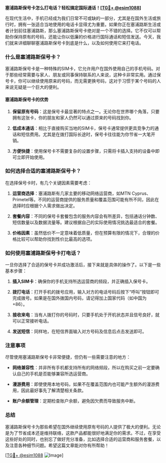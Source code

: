 **塞浦路斯保号卡怎么打电话？轻松搞定国际通话！[[TG💪+ @esim1088](https://t.me/s/esim1088)]**

在现代生活中，手机已经成为我们日常不可或缺的一部分，尤其是在国外生活或旅行时，拥有一张适合当地使用的电话卡显得尤为重要。如果你正在塞浦路斯生活或者计划前往塞浦路斯，那么塞浦路斯保号卡绝对是一个不错的选择。它不仅可以帮助你保持原有的号码，还能让你以低廉的价格进行国际通话和短信发送。今天，我们就来详细聊聊塞浦路斯保号卡到底是什么，以及如何使用它来打电话。

### 什么是塞浦路斯保号卡？

塞浦路斯保号卡是一种特殊的SIM卡，它允许用户在国外使用自己的手机号码。对于那些经常需要与家人、朋友或同事保持联系的人来说，这种卡非常实用。通过保号卡，你可以继续使用原来的号码，而无需更换号码，这对于习惯于某个号码的人来说无疑是一个巨大的便利。

#### 塞浦路斯保号卡的优势

1. **保留原有号码**：这是保号卡最显著的特点之一。无论你在世界哪个角落，只要拥有这张卡，你的朋友和家人仍然可以通过原来的号码找到你。
   
2. **低成本通话**：相比于直接购买当地的SIM卡，保号卡通常提供更具竞争力的通话和短信费用。尤其是在拨打国际长途时，保号卡往往能为你节省一大笔开销。

3. **方便快捷**：使用保号卡不需要复杂的设置步骤，只需将卡插入支持的设备中即可立即开始使用。

### 如何选择合适的塞浦路斯保号卡？

在选择保号卡时，有几个关键因素需要考虑：

1. **运营商选择**：塞浦路斯有几家主要的移动网络运营商，如MTN Cyprus、Primetel等。不同的运营商提供的服务质量和覆盖范围可能有所不同，因此在选择时应根据个人需求做出决定。

2. **套餐内容**：不同的保号卡套餐包含的服务内容会有所差异，包括通话分钟数、短信数量以及数据流量等。建议根据自己的实际使用情况挑选最适合的套餐。

3. **价格因素**：虽然低价不一定意味着低质量，但在预算有限的情况下，合理的价格比较可以帮助你找到性价比最高的选项。

### 如何使用塞浦路斯保号卡打电话？

一旦你选择了合适的保号卡并成功激活后，接下来就是具体的操作了。以下是一些基本步骤：

1. **插入SIM卡**：确保你的手机支持所选运营商的频段，并正确插入保号卡。

2. **拨打电话**：打开手机的拨号应用，输入对方的电话号码后按下“呼叫”按钮即可完成拨号。如果是在国外拨国内号码，请记得加上国家代码（如中国为+86）。

3. **接收来电**：当有人拨打你的号码时，只要手机处于开机状态并且信号良好，就可以正常接听电话。

4. **发送短信**：同样地，在短信界面输入对方号码及信息后点击发送即可。

### 注意事项

尽管使用塞浦路斯保号卡非常便捷，但仍有一些需要注意的地方：

- **网络兼容性**：并非所有手机都支持所有的网络频段，所以在购买之前一定要确认自己的手机是否能够兼容所选运营商。
  
- **漫游费用**：即使使用本地号码，如果不在覆盖范围内也可能产生额外的漫游费用，因此最好事先了解清楚相关条款。

- **账户余额管理**：定期检查账户余额，避免因欠费而导致服务中断。

### 总结

塞浦路斯保号卡为那些希望在国外继续使用原有号码的人提供了极大的便利。无论是为了节省成本还是维持联络，这款产品都能很好地满足你的需求。不过，在享受这些好处的同时，也别忘了做好充分准备，比如选择合适的运营商和服务套餐，以及注意各种细节问题。希望这篇文章能对你有所帮助！

[[TG💪+ @esim1088](https://t.me/s/esim1088) ![Image](https://i.postimg.cc/4NQfJmqS/Snipaste-2025-05-13-00-14-12.png)]